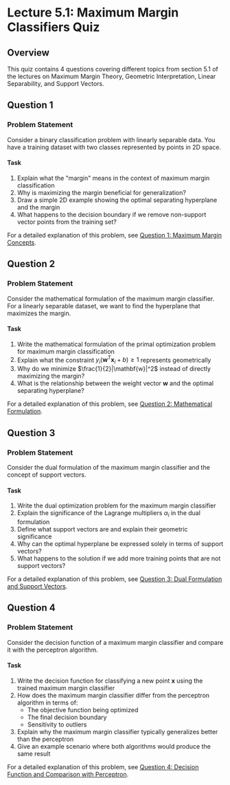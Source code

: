 # Lecture 5.1: Maximum Margin Classifiers Quiz

## Overview
This quiz contains 4 questions covering different topics from section 5.1 of the lectures on Maximum Margin Theory, Geometric Interpretation, Linear Separability, and Support Vectors.

## Question 1

### Problem Statement
Consider a binary classification problem with linearly separable data. You have a training dataset with two classes represented by points in 2D space.

#### Task
1. Explain what the "margin" means in the context of maximum margin classification
2. Why is maximizing the margin beneficial for generalization?
3. Draw a simple 2D example showing the optimal separating hyperplane and the margin
4. What happens to the decision boundary if we remove non-support vector points from the training set?

For a detailed explanation of this problem, see [Question 1: Maximum Margin Concepts](L5_1_1_explanation.md).

## Question 2

### Problem Statement
Consider the mathematical formulation of the maximum margin classifier. For a linearly separable dataset, we want to find the hyperplane that maximizes the margin.

#### Task
1. Write the mathematical formulation of the primal optimization problem for maximum margin classification
2. Explain what the constraint $y_i(\mathbf{w}^T\mathbf{x}_i + b) \geq 1$ represents geometrically
3. Why do we minimize $\frac{1}{2}|\mathbf{w}|^2$ instead of directly maximizing the margin?
4. What is the relationship between the weight vector $\mathbf{w}$ and the optimal separating hyperplane?

For a detailed explanation of this problem, see [Question 2: Mathematical Formulation](L5_1_2_explanation.md).

## Question 3

### Problem Statement
Consider the dual formulation of the maximum margin classifier and the concept of support vectors.

#### Task
1. Write the dual optimization problem for the maximum margin classifier
2. Explain the significance of the Lagrange multipliers $\alpha_i$ in the dual formulation
3. Define what support vectors are and explain their geometric significance
4. Why can the optimal hyperplane be expressed solely in terms of support vectors?
5. What happens to the solution if we add more training points that are not support vectors?

For a detailed explanation of this problem, see [Question 3: Dual Formulation and Support Vectors](L5_1_3_explanation.md).

## Question 4

### Problem Statement
Consider the decision function of a maximum margin classifier and compare it with the perceptron algorithm.

#### Task
1. Write the decision function for classifying a new point $\mathbf{x}$ using the trained maximum margin classifier
2. How does the maximum margin classifier differ from the perceptron algorithm in terms of:
   - The objective function being optimized
   - The final decision boundary
   - Sensitivity to outliers
3. Explain why the maximum margin classifier typically generalizes better than the perceptron
4. Give an example scenario where both algorithms would produce the same result

For a detailed explanation of this problem, see [Question 4: Decision Function and Comparison with Perceptron](L5_1_4_explanation.md).
